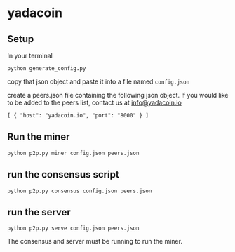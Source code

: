 # yadacoin
## Setup
  In your terminal
  
  `python generate_config.py`
  
  copy that json object and paste it into a file named `config.json`
  
  create a peers.json file containing the following json object. If you would like to be added to the peers list, contact us at info@yadacoin.io

`[
	{
		"host": "yadacoin.io",
		"port": "8000"
	}
]`

## Run the miner
`python p2p.py miner config.json peers.json`

## run the consensus script
`python p2p.py consensus config.json peers.json`

## run the server
`python p2p.py serve config.json peers.json`

The consensus and server must be running to run the miner.

